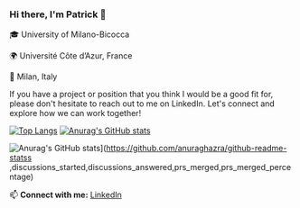 ### Hi there, I'm Patrick 👋





🎓 University of Milano-Bicocca

🌍  Université Côte d’Azur, France

📍  Milan, Italy








If you have a project or position that you think I would be a good fit for, please don't hesitate to reach out to me on LinkedIn.
Let's connect and explore how we can work together!

[![Top Langs](https://github-readme-stats.vercel.app/api/top-langs/?username=patrickk00)](https://github.com/anuraghazra/github-readme-stats)
[![Anurag's GitHub stats](https://github-readme-stats.vercel.app/api?username=patrickk00)](https://github.com/anuraghazra/github-readme-stats)





![Anurag's GitHub stats](https://github-readme-stats.vercel.app/api/top-langs/?username=patrickk00)](https://github.com/anuraghazra/github-readme-statss
,discussions_started,discussions_answered,prs_merged,prs_merged_percentage)

📫 **Connect with me:** [LinkedIn](https://www.linkedin.com/in/patrickkcosta/)

